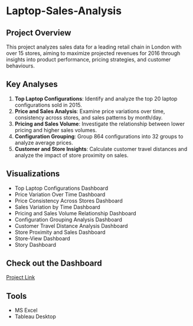 # Laptop-Sales-Analysis

## Project Overview
This project analyzes sales data for a leading retail chain in London with over 15 stores, aiming to maximize projected revenues for 2016 through insights into product performance, pricing strategies, and customer behaviours.

## Key Analyses
1. **Top Laptop Configurations**: Identify and analyze the top 20 laptop configurations sold in 2015.
2. **Price and Sales Analysis**: Examine price variations over time, consistency across stores, and sales patterns by month/day.
3. **Pricing and Sales Volume**: Investigate the relationship between lower pricing and higher sales volumes.
4. **Configuration Grouping**: Group 864 configurations into 32 groups to analyze average prices.
5. **Customer and Store Insights**: Calculate customer travel distances and analyze the impact of store proximity on sales.

## Visualizations
- Top Laptop Configurations Dashboard
- Price Variation Over Time Dashboard
- Price Consistency Across Stores Dashboard
- Sales Variation by Time Dashboard
- Pricing and Sales Volume Relationship Dashboard
- Configuration Grouping Analysis Dashboard
- Customer Travel Distance Analysis Dashboard
- Store Proximity and Sales Dashboard
- Store-View Dashboard
- Story Dashboard

## Check out the Dashboard
[Project Link](https://public.tableau.com/views/LaptopStoreSalesReport/Dashboard1?:language=en-US&:sid=&:redirect=auth&:display_count=n&:origin=viz_share_link)

## Tools
- MS Excel
- Tableau Desktop



